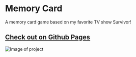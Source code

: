 # Memory Card

A memory card game based on my favorite TV show Survivor!

## [Check out on Github Pages](https://imouth.github.io/Memory-Card/)

![Image of project](card-game.gif)
